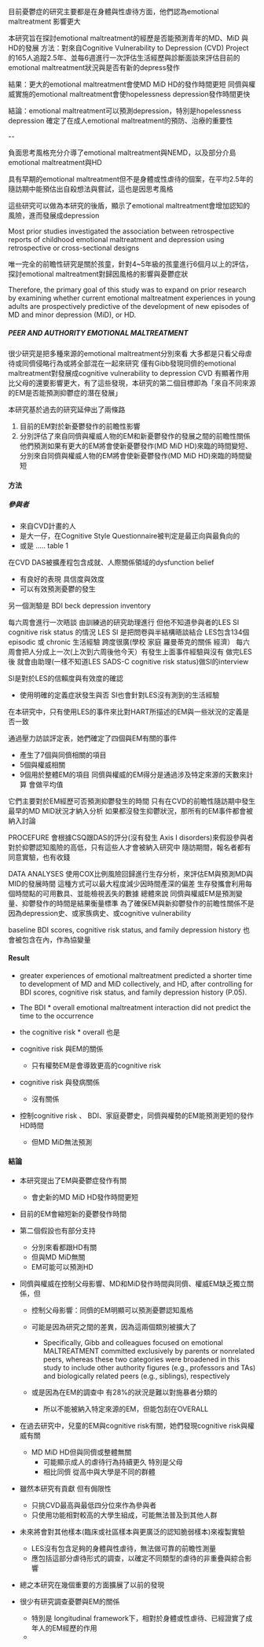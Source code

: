 目前憂鬱症的研究主要都是在身體與性虐待方面，他們認為emotional maltreatment 影響更大

本研究旨在探討emotional maltreatment的經歷是否能預測青年的MD、MiD 與HD的發展
方法：對來自Cognitive Vulnerability to Depression (CVD) Project 的165人追蹤2.5年、並每6週進行一次評估生活經歷與診斷面談來評估目前的emotional maltreatment狀況與是否有新的depress發作

結果：更大的emotional maltreatment會使MD MiD HD的發作時間更短
同儕與權威實施的emotional maltreatment會使hopelessness depression發作時間更快

結論：emotional maltreatment可以預測depression，特別是hopelessness depression
確定了在成人emotional maltreatment的預防、治療的重要性


--

負面思考風格充分介導了emotional maltreatment與NEMD，以及部分介島emotional maltreatment與HD

具有早期的emotional maltreatment但不是身體或性虐待的個案，在平均2.5年的隨訪期中能預估出自殺想法與嘗試，這也是因思考風格

這些研究可以做為本研究的後盾，顯示了emotional maltreatment會增加認知的風險，進而發展成depression

Most prior studies investigated the association between retrospective reports of childhood emotional maltreatment and depression using retrospective or cross-sectional designs

唯一完全的前瞻性研究是關於孩童，針對4~5年級的孩童進行6個月以上的評估，探討emotional maltreatment對歸因風格的影響與憂鬱症狀

Therefore, the primary goal of this study was to expand on prior research by examining whether current emotional maltreatment experiences in young adults are prospectively predictive of the development of new episodes of MD and minor depression (MiD), or HD.


##### PEER AND AUTHORITY EMOTIONAL MALTREATMENT
很少研究是把多種來源的emotional maltreatment分別來看
大多都是只看父母虐待或同儕侵略行為或將全部混在一起來研究
僅有Gibb發現同儕的emotional maltreatment對發展成cognitive vulnerability to depression CVD 有顯著作用比父母的還要影響更大，有了這些發現，本研究的第二個目標即為「來自不同來源的EM是否能預測抑鬱症的潛在發展」

本研究基於過去的研究延伸出了兩條路
1. 目前的EM對於新憂鬱發作的前瞻性影響
2. 分別評估了來自同儕與權威人物的EM和新憂鬱發作的發展之間的前瞻性關係
他們預測如果有更大的EM將會使新憂鬱發作(MD MiD HD)來臨的時間變短、
分別來自同儕與權威人物的EM將會使新憂鬱發作(MD MiD HD)來臨的時間變短 


#### 方法
##### 參與者
- 來自CVD計畫的人
- 是大一仔，在Cognitive Style Questionnaire被判定是最正向與最負向的
- 或是 
.....
table 1


在CVD DAS被擴產程包含成就、人際關係領域的dysfunction belief
- 有良好的表現 具信度與效度
- 可以有效預測憂鬱的發生

另一個測驗是 BDI beck depression inventory

每六周會進行一次晤談 
由訓練過的研究助理進行 但他不知道參與者的LES SI cognitive risk status 的情況 
LES SI 是把問卷與半結構晤談結合 
LES包含134個episodic 或 chronic 生活經驗 跨度很廣(學校 家庭 羅曼蒂克的關係 經濟）
每六周會把人分成上一次(上次到六周後他今天）有發生上面事件經驗與沒有 
做完LES後 就會由助理(一樣不知道LES SADS-C cognitive risk status)做SI的interview

SI是對於LES的信賴度與有效度的確認
- 使用明確的定義症狀發生與否
SI也會針對LES沒有測到的生活經驗

在本研究中，只有使用LES的事件來比對HART所描述的EM與一些狀況的定義是否一致

通過壓力訪談評定表，她們確定了四個與EM有關的事件
- 產生了7個與同儕相關的項目
- 5個與權威相關
- 9個用於整體EM的項目
同儕與權威的EM得分是通過涉及特定來源的天數來計算
會做平均值

它們主要對於EM經歷可否預測抑鬱發生的時間 只有在CVD的前瞻性隨訪期中發生最早的MD MID狀況才納入分析
如果都沒發生抑鬱狀況，那所有的EM事件都會被納入討論

PROCEFURE
會根據CSQ跟DAS的評分(沒有發生 Axis I disorders)來假設參與者對於抑鬱認知風險的高低，只有這些人才會被納入研究中
隨訪期間，報名者都有同意實驗，也有收錢

DATA ANALYSES
使用COX比例風險回歸進行生存分析，來評估EM與預測MD與MID的發展時間
這種方式可以最大程度減少因時間產深的偏差
生存發攜會利用每個時間點的可用數具、並能檢視丟失的數據
總體來說 同儕與權威EM是預測變量、抑鬱發作的時間是結果衡量標準
為了確保EM與新抑鬱發作的前瞻性關係不是因為depression史、或家族病史、或cognitive vulnerability

baseline BDI scores, cognitive risk status, and family depression history 也會被包含在內，作為協變量
#### Result
- greater experiences of emotional maltreatment predicted a shorter time to development of MD and MiD collectively, and HD, after controlling for BDI scores, cognitive risk status, and family depression history (P.05).
- The BDI * overall emotional maltreatment interaction did not predict the time to the occurrence
- the cognitive risk * overall 也是
- cognitive risk 與EM的關係
	- 只有權勢EM是會導致更高的cognitive risk
- cognitive risk 與發病關係
	- 沒有關係

- 控制cognitive risk 、 BDI、家庭憂鬱史，同儕與權勢的EM能預測更短的發作HD時間
	- 但MD MiD無法預測

#### 結論
- 本研究提出了EM與憂鬱症發作有關
	- 會史新的MD MiD HD發作時間更短
- 目前的EM會縮短新的憂鬱發作時間

- 第二個假設也有部分支持
	- 分別來看都跟HD有關
	- 但與MD MiD無關
	- EM可能可以預測HD
- 同儕與權威在控制父母影響、MD和MiD發作時間與同儕、權威EM缺乏獨立關係，但
	- 控制父母影響：同儕的EM明顯可以預測憂鬱認知風格
	- 可能是因為研究之間的差異，因為這兩個類別被擴大了
		-   Specifically, Gibb and colleagues focused on emotional MALTREATMENT committed exclusively by parents or nonrelated peers, whereas these two categories were broadened in this study to include other authority figures (e.g., professors and TAs) and biologically related peers (e.g., siblings), respectively

	- 或是因為在EM的調查中 有28%的狀況是難以對施暴者分類的
		- 所以不能被納入特定來源的EM，但能包刮在OVERALL
- 在過去研究中，兒童的EM與cognitive risk有關，她們發現cognitive risk與權威有關
	- MD MiD HD但與同儕或整體無關
		- 可能顯示成人的虐待行為持續更久 特別是父母
		- 相比同儕 從高中與大學是不同的群體
- 雖然本研究有貢獻 但有侷限性
	- 只挑CVD最高與最低四分位來作為參與者
	- 只使用功能相對較高的大學生組成，可能無法普及到其他人群
- 未來將會對其他樣本(臨床或社區樣本與更廣泛的認知脆弱樣本)來複製實驗
	- LES沒有包含足夠的身體與性虐待，無法做可靠的前瞻性測量
	- 應包括這部分虐待形式的調查，以確定不同類型的虐待的非重疊與綜合影響
- 總之本研究在幾個重要的方面擴展了以前的發現
- 很少有研究調查憂鬱與EM的關係
	- 特別是           longitudinal  framework下，相對於身體或性虐待、已經證實了成年人的EM經歷的作用
	-  